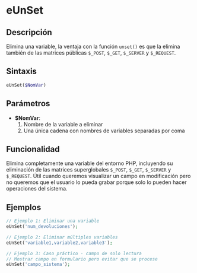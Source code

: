 # eUnSet

## Descripción
Elimina una variable, la ventaja con la función `unset()` es que la elimina también de las matrices públicas `$_POST`, `$_GET`, `$_SERVER` y `$_REQUEST`.

## Sintaxis
```php
eUnSet($NomVar)
```

## Parámetros
- **$NomVar**: 
  1. Nombre de la variable a eliminar
  2. Una única cadena con nombres de variables separadas por coma

## Funcionalidad
Elimina completamente una variable del entorno PHP, incluyendo su eliminación de las matrices superglobales `$_POST`, `$_GET`, `$_SERVER` y `$_REQUEST`. Útil cuando queremos visualizar un campo en modificación pero no queremos que el usuario lo pueda grabar porque solo lo pueden hacer operaciones del sistema.

## Ejemplos
```php
// Ejemplo 1: Eliminar una variable
eUnSet('num_devoluciones');

// Ejemplo 2: Eliminar múltiples variables
eUnSet('variable1,variable2,variable3');

// Ejemplo 3: Caso práctico - campo de solo lectura
// Mostrar campo en formulario pero evitar que se procese
eUnSet('campo_sistema');
```